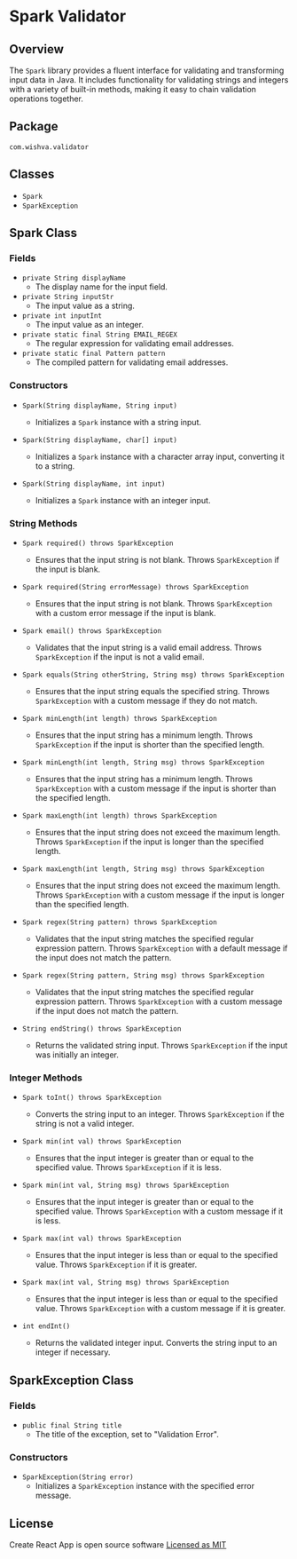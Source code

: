 # Spark Validator

## Overview

The `Spark` library provides a fluent interface for validating and transforming input data in Java. It includes functionality for validating strings and integers with a variety of built-in methods, making it easy to chain validation operations together.

## Package

`com.wishva.validator`

## Classes

-   `Spark`
-   `SparkException`

## Spark Class

### Fields

-   `private String displayName`
    -   The display name for the input field.
-   `private String inputStr`
    -   The input value as a string.
-   `private int inputInt`
    -   The input value as an integer.
-   `private static final String EMAIL_REGEX`
    -   The regular expression for validating email addresses.
-   `private static final Pattern pattern`
    -   The compiled pattern for validating email addresses.

### Constructors

-   `Spark(String displayName, String input)`

    -   Initializes a `Spark` instance with a string input.

-   `Spark(String displayName, char[] input)`

    -   Initializes a `Spark` instance with a character array input, converting it to a string.

-   `Spark(String displayName, int input)`
    -   Initializes a `Spark` instance with an integer input.

### String Methods

-   `Spark required() throws SparkException`

    -   Ensures that the input string is not blank. Throws `SparkException` if the input is blank.

-   `Spark required(String errorMessage) throws SparkException`

    -   Ensures that the input string is not blank. Throws `SparkException` with a custom error message if the input is blank.

-   `Spark email() throws SparkException`

    -   Validates that the input string is a valid email address. Throws `SparkException` if the input is not a valid email.

-   `Spark equals(String otherString, String msg) throws SparkException`

    -   Ensures that the input string equals the specified string. Throws `SparkException` with a custom message if they do not match.

-   `Spark minLength(int length) throws SparkException`

    -   Ensures that the input string has a minimum length. Throws `SparkException` if the input is shorter than the specified length.

-   `Spark minLength(int length, String msg) throws SparkException`

    -   Ensures that the input string has a minimum length. Throws `SparkException` with a custom message if the input is shorter than the specified length.

-   `Spark maxLength(int length) throws SparkException`

    -   Ensures that the input string does not exceed the maximum length. Throws `SparkException` if the input is longer than the specified length.

-   `Spark maxLength(int length, String msg) throws SparkException`

    -   Ensures that the input string does not exceed the maximum length. Throws `SparkException` with a custom message if the input is longer than the specified length.

-   `Spark regex(String pattern) throws SparkException`

    -   Validates that the input string matches the specified regular expression pattern. Throws `SparkException` with a default message if the input does not match the pattern.

-   `Spark regex(String pattern, String msg) throws SparkException`

    -   Validates that the input string matches the specified regular expression pattern. Throws `SparkException` with a custom message if the input does not match the pattern.

-   `String endString() throws SparkException`
    -   Returns the validated string input. Throws `SparkException` if the input was initially an integer.

### Integer Methods

-   `Spark toInt() throws SparkException`

    -   Converts the string input to an integer. Throws `SparkException` if the string is not a valid integer.

-   `Spark min(int val) throws SparkException`

    -   Ensures that the input integer is greater than or equal to the specified value. Throws `SparkException` if it is less.

-   `Spark min(int val, String msg) throws SparkException`

    -   Ensures that the input integer is greater than or equal to the specified value. Throws `SparkException` with a custom message if it is less.

-   `Spark max(int val) throws SparkException`

    -   Ensures that the input integer is less than or equal to the specified value. Throws `SparkException` if it is greater.

-   `Spark max(int val, String msg) throws SparkException`

    -   Ensures that the input integer is less than or equal to the specified value. Throws `SparkException` with a custom message if it is greater.

-   `int endInt()`
    -   Returns the validated integer input. Converts the string input to an integer if necessary.

## SparkException Class

### Fields

-   `public final String title`
    -   The title of the exception, set to "Validation Error".

### Constructors

-   `SparkException(String error)`
    -   Initializes a `SparkException` instance with the specified error message.

## License

Create React App is open source software [Licensed as MIT](https://github.com/vishva-kalhara/Spark-Validator/blob/master/README.md)
